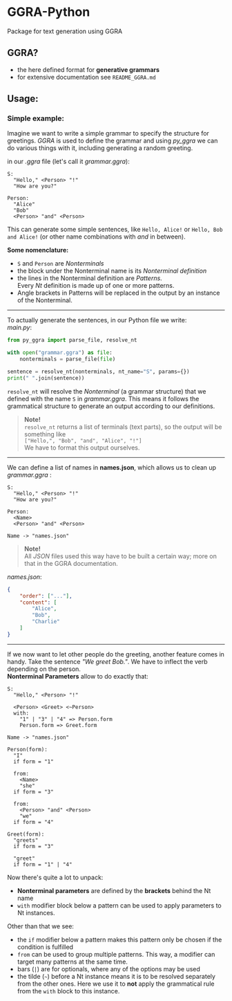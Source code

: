 # GGRA-Python

Package for text generation using GGRA

## GGRA?

- the here defined format for **generative grammars**
- for extensive documentation see `README_GGRA.md`

## Usage:

### Simple example:

Imagine we want to write a simple grammar to specify the structure for greetings. *GGRA* is used to define the grammar and using *py_ggra* we can do various things with it, including generating a random greeting.

in our *.ggra* file (let's call it *grammar.ggra*):
```
S:
  "Hello," <Person> "!"
  "How are you?"

Person:
  "Alice"
  "Bob"
  <Person> "and" <Person>
```

This can generate some simple sentences, like
`Hello, Alice!` or `Hello, Bob and Alice!` (or other name combinations with *and* in between).

 **Some nomenclature:**  
 - `S` and `Person` are *Nonterminals*
 - the block under the Nonterminal name is its *Nonterminal definition*
 - the lines in the Nonterminal definition are *Patterns*.  
   Every *Nt* definition is made up of one or more patterns.
 - Angle brackets in Patterns will be replaced in the output by an instance of the Nonterminal.

---

To actually generate the sentences, in our Python file we write:  
*main.py*:
```python
from py_ggra import parse_file, resolve_nt

with open("grammar.ggra") as file:
    nonterminals = parse_file(file)

sentence = resolve_nt(nonterminals, nt_name="S", params={})
print(" ".join(sentence))
```

`resolve_nt` will resolve the *Nonterminal* (a grammar structure) that we defined with the name `S` in *grammar.ggra*. This means it follows the grammatical structure to generate an output according to our definitions.

> **Note!**  
> `resolve_nt` returns a list of terminals (text parts), so the output will be something like  
> `["Hello,", "Bob", "and", "Alice", "!"]`  
> We have to format this output ourselves.

---

We can define a list of names in **names.json**, which allows us to clean up *grammar.ggra* :

```
S:
  "Hello," <Person> "!"
  "How are you?"

Person:
  <Name>
  <Person> "and" <Person>

Name -> "names.json"
```

> **Note!**  
> All *JSON* files used this way have to be built a certain way; more on that in the GGRA documentation.

*names.json*:
```json
{
    "order": ["..."],
    "content": [
        "Alice",
        "Bob",
        "Charlie"
    ]
}
```

---

If we now want to let other people do the greeting, another feature comes in handy. Take the sentence *"We greet Bob."*. We have to inflect the verb depending on the person.  
**Nonterminal Parameters** allow to do exactly that:

```
S:
  "Hello," <Person> "!"

  <Person> <Greet> <~Person>
  with:
    "1" | "3" | "4" => Person.form
    Person.form => Greet.form

Name -> "names.json"

Person(form):
  "I"
  if form = "1"

  from:
    <Name>
    "she"
  if form = "3"

  from:
    <Person> "and" <Person>
    "we"
  if form = "4"

Greet(form):
  "greets"
  if form = "3"

  "greet"
  if form = "1" | "4"
```

Now there's quite a lot to unpack:
- **Nonterminal parameters** are defined by the **brackets** behind the Nt name
- `with` modifier block below a pattern can be used to apply parameters to Nt instances.

Other than that we see:
- the `if` modifier below a pattern makes this pattern only be chosen if the condition is fulfilled
- `from` can be used to group multiple patterns. This way, a modifier can target many patterns at the same time.
- bars (`|`) are for optionals, where any of the options may be used
- the tilde (`~`) before a Nt instance means it is to be resolved separately from the other ones. Here we use it to **not** apply the grammatical rule from the `with` block to this instance.
